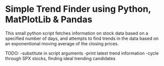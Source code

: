 # Simple Trend Finder using Python, MatPlotLib & Pandas 

This small python script fetches information on stock data based on a specified number of days, and attempts to find trends in the data based on an exponentional moving average of the closing prices. 

TODO: 
-substitute in script arguments
-print latest trend information
-cycle through SPX stocks, finding ideal trending candidates
